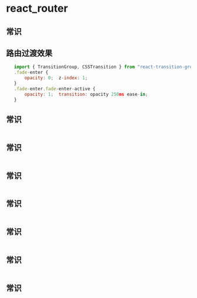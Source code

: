 # react_router
 ##  常识
    
 ##  路由过渡效果
 ``` js
    import { TransitionGroup, CSSTransition } from "react-transition-group";
    .fade-enter {
        opacity: 0;  z-index: 1;
    }
    .fade-enter.fade-enter-active {
        opacity: 1;  transition: opacity 250ms ease-in;
    }
 ```
 ##  常识
 ``` js
 
 ```
 ##  常识
 ``` js
 
 ```
 ##  常识
 ``` js
 
 ```
 ##  常识
 ``` js
 
 ```
 ##  常识
 ``` js
 
 ```
 ##  常识
 ``` js
 
 ```
 ##  常识
 ``` js
 
 ```









    










